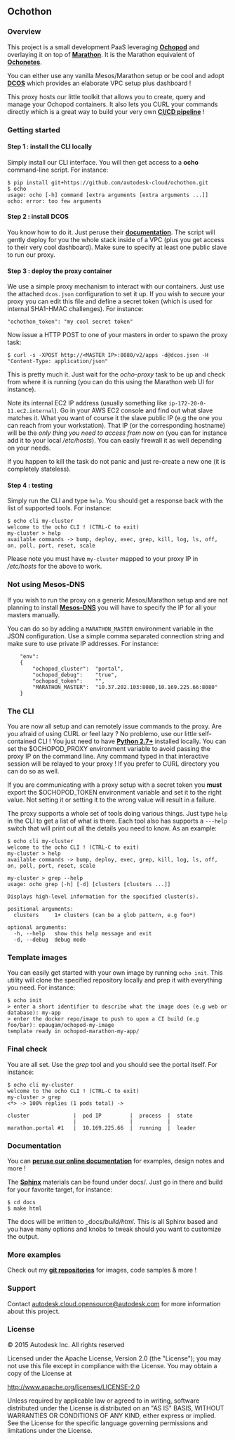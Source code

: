 ## Ochothon

### Overview

This project is a small development PaaS leveraging [**Ochopod**](https://github.com/autodesk-cloud/ochopod)
and overlaying it on top of [**Marathon**](https://mesosphere.github.io/marathon/). It is the Marathon equivalent of
[**Ochonetes**](https://github.com/autodesk-cloud/ochonetes).

You can either use any vanilla Mesos/Marathon setup or be cool and adopt [**DCOS**](https://mesosphere.com/) which
provides an elaborate VPC setup plus dashboard !

This proxy hosts our little toolkit that allows you to create, query and manage your Ochopod containers. It also lets
you CURL your commands directly which is a great way to build your very own
[**CI/CD pipeline**](https://github.com/autodesk-cloud/ci-ochopod) !

### Getting started

#### Step 1 : install the CLI locally

Simply install our CLI interface. You will then get access to a **ocho** command-line script. For instance:

```
$ pip install git+https://github.com/autodesk-cloud/ochothon.git
$ ocho
usage: ocho [-h] command [extra arguments [extra arguments ...]]
ocho: error: too few arguments
```

#### Step 2 : install DCOS

You know how to do it. Just peruse their [**documentation**](http://beta-docs.mesosphere.com/install/awscluster/). The
script will gently deploy for you the whole stack inside of a VPC (plus you get access to their very cool dashboard).
Make sure to specify at least one public slave to run our proxy.

#### Step 3 : deploy the proxy container

We use a simple proxy mechanism to interact with our containers. Just use the attached ```dcos.json``` configuration to
set it up. If you wish to secure your proxy you can edit this file and define a secret token (which is used for
internal SHA1-HMAC challenges). For instance:

```
"ochothon_token": "my cool secret token"
```

Now issue a HTTP POST to one of your masters in order to spawn the proxy task:

```
$ curl -s -XPOST http://<MASTER IP>:8080/v2/apps -d@dcos.json -H "Content-Type: application/json"
```

This is pretty much it. Just wait for the _ocho-proxy_ task to be up and check from where it is running (you can do
this using the Marathon web UI for instance).

Note its internal EC2 IP address (usually something like ```ip-172-20-0-11.ec2.internal```). Go in your AWS EC2 console
and find out what slave matches it. What you want of course it the slave public IP (e.g the one you can reach from your
workstation). That IP (or the corresponding hostname) will be the _only thing you need to access from now on_ (you can
for instance add it to your local _/etc/hosts_). You can easily firewall it as well depending on your needs.

If you happen to kill the task do not panic and just re-create a new one (it is completely stateless).

#### Step 4 : testing

Simply run the CLI and type ```help```. You should get a response back with the list of supported tools. For instance:

```
$ ocho cli my-cluster
welcome to the ocho CLI ! (CTRL-C to exit)
my-cluster > help
available commands -> bump, deploy, exec, grep, kill, log, ls, off, on, poll, port, reset, scale
```

Please note you must have ```my-cluster``` mapped to your proxy IP in _/etc/hosts_ for the above to work.

### Not using Mesos-DNS

If you wish to run the proxy on a generic Mesos/Marathon setup and are not planning to install
[**Mesos-DNS**](https://mesosphere.github.io/mesos-dns/) you will have to specify the IP for all your masters
manually.

You can do so by adding a ```MARATHON_MASTER``` environment variable in the JSON configuration. Use a simple
comma separated connection string and make sure to use private IP addresses. For instance:

```
    "env":
    {
        "ochopod_cluster":  "portal",
        "ochopod_debug":    "true",
        "ochopod_token":    "",
        "MARATHON_MASTER":  "10.37.202.103:8080,10.169.225.66:8080"
    }
```

### The CLI

You are now all setup and can remotely issue commands to the proxy. Are you afraid of using CURL or feel lazy ? No
problemo, use our little self-contained CLI ! You just need to have [**Python 2.7+**](https://www.python.org/)
installed locally. You can set the $OCHOPOD_PROXY environment variable to avoid passing the proxy IP on the command
line. Any command typed in that interactive session will be relayed to your proxy ! If you prefer to CURL directory
you can do so as well.

If you are communicating with a proxy setup with a secret token you **must** export the $OCHOPOD_TOKEN environment
variable and set it to the right value. Not setting it or setting it to the wrong value will result in a failure.

The proxy supports a whole set of tools doing various things. Just type ```help``` in the CLI to get a list of what is
there. Each tool also has supports a ```---help``` switch that will print out all the details you need to know. As
an example:

```
$ ocho cli my-cluster
welcome to the ocho CLI ! (CTRL-C to exit)
my-cluster > help
available commands -> bump, deploy, exec, grep, kill, log, ls, off, on, poll, port, reset, scale

my-cluster > grep --help
usage: ocho grep [-h] [-d] [clusters [clusters ...]]

Displays high-level information for the specified cluster(s).

positional arguments:
  clusters     1+ clusters (can be a glob pattern, e.g foo*)

optional arguments:
  -h, --help   show this help message and exit
  -d, --debug  debug mode
```

### Template images

You can easily get started with your own image by running ```ocho init```. This utility will clone the specified
repository locally and prep it with everything you need. For instance:

```
$ ocho init
> enter a short identifier to describe what the image does (e.g web or database): my-app
> enter the docker repo/image to push to upon a CI build (e.g foo/bar): opaugam/ochopod-my-image
template ready in ochopod-marathon-my-app/
```

### Final check

You are all set. Use the _grep_ tool and you should see the portal itself. For instance:

```
$ ocho cli my-cluster
welcome to the ocho CLI ! (CTRL-C to exit)
my-cluster > grep
<*> -> 100% replies (1 pods total) ->

cluster              |  pod IP         |  process  |  state
                     |                 |           |
marathon.portal #1   |  10.169.225.66  |  running  |  leader
```

### Documentation

You can [**peruse our online documentation**](http://autodesk-cloud.github.io/ochothon/) for examples, design notes
and more !

The [**Sphinx**](http://sphinx-doc.org/) materials can be found under docs/. Just go in there and build for your
favorite target, for instance:

```
$ cd docs
$ make html
```

The docs will be written to _docs/_build/html_. This is all Sphinx based and you have many options and knobs to
tweak should you want to customize the output.

### More examples

Check out my [**git repositories**](https://github.com/opaugam) for images, code samples & more !

### Support

Contact autodesk.cloud.opensource@autodesk.com for more information about this project.

### License

© 2015 Autodesk Inc.
All rights reserved

Licensed under the Apache License, Version 2.0 (the "License");
you may not use this file except in compliance with the License.
You may obtain a copy of the License at

   http://www.apache.org/licenses/LICENSE-2.0

Unless required by applicable law or agreed to in writing, software
distributed under the License is distributed on an "AS IS" BASIS,
WITHOUT WARRANTIES OR CONDITIONS OF ANY KIND, either express or implied.
See the License for the specific language governing permissions and
limitations under the License.
